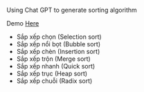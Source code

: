 Using Chat GPT to generate sorting algorithm

Demo [Here](https://hoangtran0410.github.io/ChatGPT-Demo/animate-sort-algorithm/index.html)

- Sắp xếp chọn (Selection sort)
- Sắp xếp nổi bọt (Bubble sort)
- Sắp xếp chèn (Insertion sort)
- Sắp xếp trộn (Merge sort)
- Sắp xếp nhanh (Quick sort)
- Sắp xếp trục (Heap sort)
- Sắp xếp chuỗi (Radix sort)
